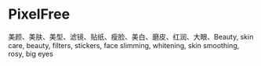 # PixelFree
美颜、美肤、美型、滤镜、贴纸、瘦脸、美白、磨皮、红润、大眼、Beauty, skin care, beauty, filters, stickers, face slimming, whitening, skin smoothing, rosy, big eyes
